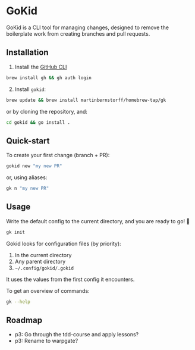# GoKid

GoKid is a CLI tool for managing changes, designed to remove the boilerplate work from creating branches and pull requests.

## Installation
1. Install the [GitHub CLI](https://cli.github.com/)

```bash
brew install gh && gh auth login
```

2. Install `gokid`:

```bash
brew update && brew install martinbernstorff/homebrew-tap/gk
```

or by cloning the repository, and:

```bash
cd gokid && go install .
```

## Quick-start

To create your first change (branch + PR):

```bash
gokid new "my new PR"
```

or, using aliases:

```bash
gk n "my new PR"
```

## Usage
Write the default config to the current directory, and you are ready to go! 🚀

```bash
gk init
```

Gokid looks for configuration files (by priority): 
1. In the current directory
2. Any parent directory
3. `~/.config/gokid/.gokid` 

It uses the values from the first config it encounters.

To get an overview of commands:

```bash
gk --help
```

## Roadmap
* p3: Go through the tdd-course and apply lessons?
* p3: Rename to warpgate?
